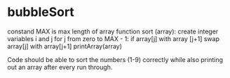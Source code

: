 # bubbleSort

constand MAX is max length of array
function sort (array):
  create integer variables i and j
  for j from zero to MAX - 1:
    if array[j] with array [j+1]
      swap array[j] with array[j+1]
      printArray(array)

Code should be able to sort the numbers (1-9) correctly while also printing out an array after every run through.
